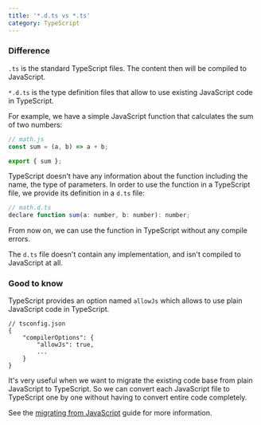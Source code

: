 ```yaml
---
title: '*.d.ts vs *.ts'
category: TypeScript
---
```


### Difference

`.ts` is the standard TypeScript files. The content then will be compiled to JavaScript.

`*.d.ts` is the type definition files that allow to use existing JavaScript code in TypeScript.

For example, we have a simple JavaScript function that calculates the sum of two numbers:

```js
// math.js
const sum = (a, b) => a + b;

export { sum };
```

TypeScript doesn't have any information about the function including the name, the type of parameters. In order to use the function in a TypeScript file, we provide its definition in a `d.ts` file:

```js
// math.d.ts
declare function sum(a: number, b: number): number;
```

From now on, we can use the function in TypeScript without any compile errors.

The `d.ts` file doesn't contain any implementation, and isn't compiled to JavaScript at all.

### Good to know

TypeScript provides an option named `allowJs` which allows to use plain JavaScript code in TypeScript.

```
// tsconfig.json
{
    "compilerOptions": {
        "allowJs": true,
        ...
    }
}
```

It's very useful when we want to migrate the existing code base from plain JavaScript to TypeScript. So we can convert each JavaScript file to TypeScript one by one without having to convert entire code completely.

See the [migrating from JavaScript](https://www.typescriptlang.org/docs/handbook/migrating-from-javascript.html) guide for more information.
